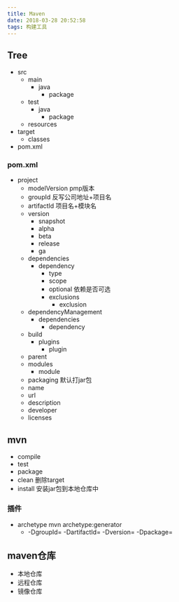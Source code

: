 ```yaml
---
title: Maven
date: 2018-03-28 20:52:58
tags: 构建工具
---
```


## Tree
- src
    + main
        * java
            - package
    + test
        * java
            - package
    + resources 
- target
    + classes
- pom.xml

### pom.xml
- project
    + modelVersion pmp版本 
    + groupId 反写公司地址+项目名 
    + artifactId 项目名+模块名 
    + version 
        * snapshot
        * alpha
        * beta
        * release
        * ga
    + dependencies
        * dependency
            - type
            - scope
            - optional 依赖是否可选
            - exclusions
                + exclusion
    + dependencyManagement
        * dependencies
            - dependency
    + build
        * plugins
            - plugin
    + parent
    + modules
        * module
    + packaging 默认打jar包
    + name
    + url
    + description
    + developer
    + licenses

## mvn
- compile
- test
- package
- clean 删除target
- install 安装jar包到本地仓库中

### 插件
- archetype mvn archetype:generator
    + -DgroupId= -DartifactId= -Dversion= -Dpackage=

## maven仓库
- 本地仓库
- 远程仓库
- 镜像仓库
